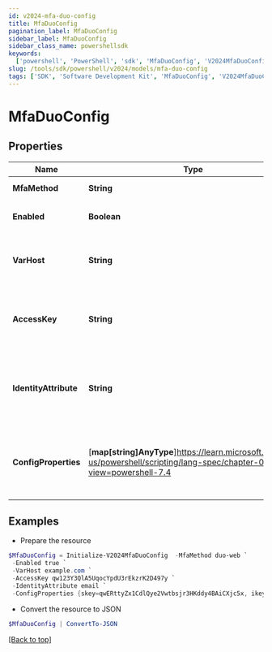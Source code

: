 ```yaml
---
id: v2024-mfa-duo-config
title: MfaDuoConfig
pagination_label: MfaDuoConfig
sidebar_label: MfaDuoConfig
sidebar_class_name: powershellsdk
keywords:
  ['powershell', 'PowerShell', 'sdk', 'MfaDuoConfig', 'V2024MfaDuoConfig']
slug: /tools/sdk/powershell/v2024/models/mfa-duo-config
tags: ['SDK', 'Software Development Kit', 'MfaDuoConfig', 'V2024MfaDuoConfig']
---
```


# MfaDuoConfig

## Properties

| Name | Type | Description | Notes |
| --- | --- | --- | --- |
| **MfaMethod** | **String** | Mfa method name | [optional] |
| **Enabled** | **Boolean** | If MFA method is enabled. | [optional] [default to $false] |
| **VarHost** | **String** | The server host name or IP address of the MFA provider. | [optional] |
| **AccessKey** | **String** | The secret key for authenticating requests to the MFA provider. | [optional] |
| **IdentityAttribute** | **String** | Optional. The name of the attribute for mapping IdentityNow identity to the MFA provider. | [optional] |
| **ConfigProperties** | [**map[string]AnyType**]https://learn.microsoft.com/en-us/powershell/scripting/lang-spec/chapter-04?view=powershell-7.4 | A map with additional config properties for the given MFA method - duo-web. | [optional] |

## Examples

- Prepare the resource

```powershell
$MfaDuoConfig = Initialize-V2024MfaDuoConfig  -MfaMethod duo-web `
 -Enabled true `
 -VarHost example.com `
 -AccessKey qw123Y3QlA5UqocYpdU3rEkzrK2D497y `
 -IdentityAttribute email `
 -ConfigProperties {skey=qwERttyZx1CdlQye2Vwtbsjr3HKddy4BAiCXjc5x, ikey=Q123WE45R6TY7890ZXCV}
```

- Convert the resource to JSON

```powershell
$MfaDuoConfig | ConvertTo-JSON
```

[[Back to top]](#)
